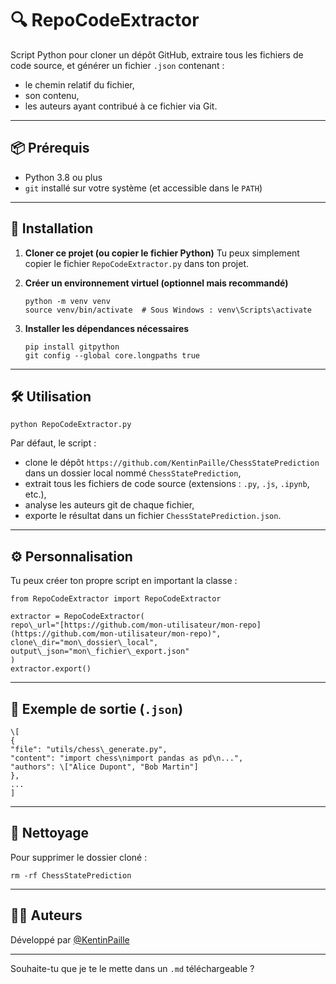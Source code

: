 # 🔍 RepoCodeExtractor

Script Python pour cloner un dépôt GitHub, extraire tous les fichiers de code source, et générer un fichier `.json` contenant :

* le chemin relatif du fichier,
* son contenu,
* les auteurs ayant contribué à ce fichier via Git.

---

## 📦 Prérequis

* Python 3.8 ou plus
* `git` installé sur votre système (et accessible dans le `PATH`)

---

## 🚀 Installation

1. **Cloner ce projet (ou copier le fichier Python)**
   Tu peux simplement copier le fichier `RepoCodeExtractor.py` dans ton projet.

2. **Créer un environnement virtuel (optionnel mais recommandé)**

   ```
   python -m venv venv
   source venv/bin/activate  # Sous Windows : venv\Scripts\activate
   ```

3. **Installer les dépendances nécessaires**

   ```
   pip install gitpython
   git config --global core.longpaths true

   ```

---

## 🛠️ Utilisation

```
python RepoCodeExtractor.py
```

Par défaut, le script :

* clone le dépôt `https://github.com/KentinPaille/ChessStatePrediction` dans un dossier local nommé `ChessStatePrediction`,
* extrait tous les fichiers de code source (extensions : `.py`, `.js`, `.ipynb`, etc.),
* analyse les auteurs git de chaque fichier,
* exporte le résultat dans un fichier `ChessStatePrediction.json`.

---

## ⚙️ Personnalisation

Tu peux créer ton propre script en important la classe :

```
from RepoCodeExtractor import RepoCodeExtractor

extractor = RepoCodeExtractor(
repo\_url="[https://github.com/mon-utilisateur/mon-repo](https://github.com/mon-utilisateur/mon-repo)",
clone\_dir="mon\_dossier\_local",
output\_json="mon\_fichier\_export.json"
)
extractor.export()
```

---

## 📄 Exemple de sortie (`.json`)

```
\[
{
"file": "utils/chess\_generate.py",
"content": "import chess\nimport pandas as pd\n...",
"authors": \["Alice Dupont", "Bob Martin"]
},
...
]
```

---

## 🧽 Nettoyage

Pour supprimer le dossier cloné :

```
rm -rf ChessStatePrediction
```

---

## 🧑‍💻 Auteurs

Développé par [@KentinPaille](https://github.com/KentinPaille)

---

Souhaite-tu que je te le mette dans un `.md` téléchargeable ?
